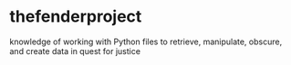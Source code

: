 # thefenderproject
knowledge of working with Python files to retrieve, manipulate, obscure, and create data in quest for justice
